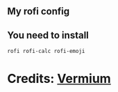 ## My rofi config

## You need to install
```
rofi rofi-calc rofi-emoji
```

# Credits: <a href=https://git.zyner.org/dotfiles/arch/src/branch/main/dot_config/rofi>Vermium</a>
